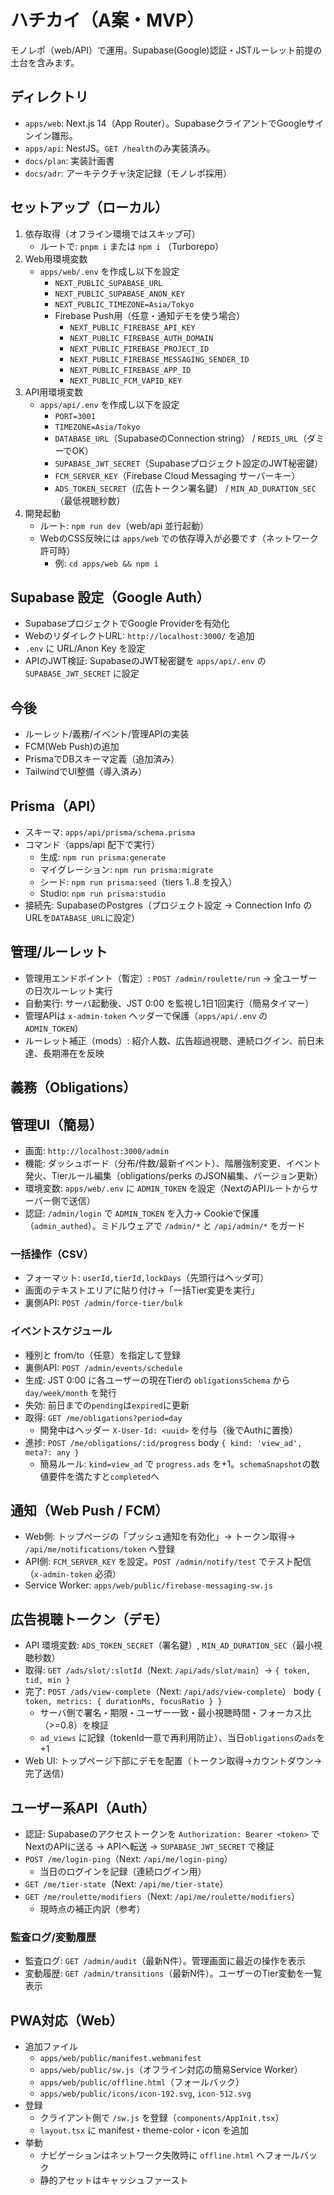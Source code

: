 # ハチカイ（A案・MVP）

モノレポ（web/API）で運用。Supabase(Google)認証・JSTルーレット前提の土台を含みます。

## ディレクトリ
- `apps/web`: Next.js 14（App Router）。SupabaseクライアントでGoogleサインイン雛形。
- `apps/api`: NestJS。`GET /health`のみ実装済み。
- `docs/plan`: 実装計画書
- `docs/adr`: アーキテクチャ決定記録（モノレポ採用）

## セットアップ（ローカル）
1. 依存取得（オフライン環境ではスキップ可）
   - ルートで: `pnpm i` または `npm i` （Turborepo）
2. Web用環境変数
   - `apps/web/.env` を作成し以下を設定
     - `NEXT_PUBLIC_SUPABASE_URL`
     - `NEXT_PUBLIC_SUPABASE_ANON_KEY`
     - `NEXT_PUBLIC_TIMEZONE=Asia/Tokyo`
     - Firebase Push用（任意・通知デモを使う場合）
       - `NEXT_PUBLIC_FIREBASE_API_KEY`
       - `NEXT_PUBLIC_FIREBASE_AUTH_DOMAIN`
       - `NEXT_PUBLIC_FIREBASE_PROJECT_ID`
       - `NEXT_PUBLIC_FIREBASE_MESSAGING_SENDER_ID`
       - `NEXT_PUBLIC_FIREBASE_APP_ID`
       - `NEXT_PUBLIC_FCM_VAPID_KEY`
3. API用環境変数
   - `apps/api/.env` を作成し以下を設定
     - `PORT=3001`
     - `TIMEZONE=Asia/Tokyo`
     - `DATABASE_URL`（SupabaseのConnection string） / `REDIS_URL`（ダミーでOK）
     - `SUPABASE_JWT_SECRET`（Supabaseプロジェクト設定のJWT秘密鍵）
     - `FCM_SERVER_KEY`（Firebase Cloud Messaging サーバーキー）
     - `ADS_TOKEN_SECRET`（広告トークン署名鍵） / `MIN_AD_DURATION_SEC`（最低視聴秒数）
4. 開発起動
   - ルート: `npm run dev`（web/api 並行起動）
   - WebのCSS反映には `apps/web` での依存導入が必要です（ネットワーク許可時）
     - 例: `cd apps/web && npm i`

## Supabase 設定（Google Auth）
- SupabaseプロジェクトでGoogle Providerを有効化
- WebのリダイレクトURL: `http://localhost:3000/` を追加
- `.env` に URL/Anon Key を設定
- APIのJWT検証: SupabaseのJWT秘密鍵を `apps/api/.env` の `SUPABASE_JWT_SECRET` に設定

## 今後
- ルーレット/義務/イベント/管理APIの実装
- FCM(Web Push)の追加
- PrismaでDBスキーマ定義（追加済み）
- TailwindでUI整備（導入済み）

## Prisma（API）
- スキーマ: `apps/api/prisma/schema.prisma`
- コマンド（apps/api 配下で実行）
  - 生成: `npm run prisma:generate`
  - マイグレーション: `npm run prisma:migrate`
  - シード: `npm run prisma:seed`（tiers 1..8 を投入）
  - Studio: `npm run prisma:studio`
- 接続先: SupabaseのPostgres（プロジェクト設定 → Connection Info のURLを`DATABASE_URL`に設定）

## 管理/ルーレット
- 管理用エンドポイント（暫定）: `POST /admin/roulette/run` → 全ユーザーの日次ルーレット実行
- 自動実行: サーバ起動後、JST 0:00 を監視し1日1回実行（簡易タイマー）
- 管理APIは `x-admin-token` ヘッダーで保護（`apps/api/.env` の `ADMIN_TOKEN`）
 - ルーレット補正（mods）: 紹介人数、広告超過視聴、連続ログイン、前日未達、長期滞在を反映

## 義務（Obligations）

## 管理UI（簡易）
- 画面: `http://localhost:3000/admin`
- 機能: ダッシュボード（分布/件数/最新イベント）、階層強制変更、イベント発火、Tierルール編集（obligations/perks のJSON編集、バージョン更新）
- 環境変数: `apps/web/.env` に `ADMIN_TOKEN` を設定（NextのAPIルートからサーバー側で送信）
 - 認証: `/admin/login` で `ADMIN_TOKEN` を入力→ Cookieで保護（`admin_authed`）。ミドルウェアで `/admin/*` と `/api/admin/*` をガード

### 一括操作（CSV）
- フォーマット: `userId,tierId,lockDays`（先頭行はヘッダ可）
- 画面のテキストエリアに貼り付け→「一括Tier変更を実行」
- 裏側API: `POST /admin/force-tier/bulk`

### イベントスケジュール
- 種別と from/to（任意）を指定して登録
- 裏側API: `POST /admin/events/schedule`
- 生成: JST 0:00 に各ユーザーの現在Tierの `obligationsSchema` から `day/week/month` を発行
- 失効: 前日までの`pending`は`expired`に更新
- 取得: `GET /me/obligations?period=day`
  - 開発中はヘッダー `X-User-Id: <uuid>` を付与（後でAuthに置換）
- 進捗: `POST /me/obligations/:id/progress` body `{ kind: 'view_ad', meta?: any }`
  - 簡易ルール: `kind=view_ad` で `progress.ads` を+1。`schemaSnapshot`の数値要件を満たすと`completed`へ

## 通知（Web Push / FCM）
- Web側: トップページの「プッシュ通知を有効化」→ トークン取得→ `/api/me/notifications/token` へ登録
- API側: `FCM_SERVER_KEY` を設定。`POST /admin/notify/test` でテスト配信（`x-admin-token` 必須）
- Service Worker: `apps/web/public/firebase-messaging-sw.js`
## 広告視聴トークン（デモ）
- API 環境変数: `ADS_TOKEN_SECRET`（署名鍵）, `MIN_AD_DURATION_SEC`（最小視聴秒数）
- 取得: `GET /ads/slot/:slotId`（Next: `/api/ads/slot/main`）→ `{ token, tid, min }`
- 完了: `POST /ads/view-complete`（Next: `/api/ads/view-complete`） body `{ token, metrics: { durationMs, focusRatio } }`
  - サーバ側で署名・期限・ユーザー一致・最小視聴時間・フォーカス比（>=0.8）を検証
  - `ad_views` に記録（tokenId一意で再利用防止）、当日`obligations`の`ads`を+1
 - Web UI: トップページ下部にデモを配置（トークン取得→カウントダウン→完了送信）

## ユーザー系API（Auth）
- 認証: Supabaseのアクセストークンを `Authorization: Bearer <token>` でNextのAPIに送る → APIへ転送 → `SUPABASE_JWT_SECRET` で検証
- `POST /me/login-ping`（Next: `/api/me/login-ping`）
  - 当日のログインを記録（連続ログイン用）
- `GET /me/tier-state`（Next: `/api/me/tier-state`）
- `GET /me/roulette/modifiers`（Next: `/api/me/roulette/modifiers`）
  - 現時点の補正内訳（参考）

### 監査ログ/変動履歴
- 監査ログ: `GET /admin/audit`（最新N件）。管理画面に最近の操作を表示
- 変動履歴: `GET /admin/transitions`（最新N件）。ユーザーのTier変動を一覧表示

## PWA対応（Web）
- 追加ファイル
  - `apps/web/public/manifest.webmanifest`
  - `apps/web/public/sw.js`（オフライン対応の簡易Service Worker）
  - `apps/web/public/offline.html`（フォールバック）
  - `apps/web/public/icons/icon-192.svg`, `icon-512.svg`
- 登録
  - クライアント側で `/sw.js` を登録（`components/AppInit.tsx`）
  - `layout.tsx` に manifest・theme-color・icon を追加
- 挙動
  - ナビゲーションはネットワーク失敗時に `offline.html` へフォールバック
  - 静的アセットはキャッシュファースト
